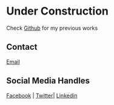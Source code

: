 # Under Construction

Check [Github]('www.https://github.com/bodhish/bodhish.github.io') for my previous works

## Contact

[Email]('mailto:bodhish@gmail.com')

## Social Media Handles

[Facebook](https://www.facebook.com/bodhishkaringattil) | [Twitter]('https://twitter.com/bodhishthomas')| [Linkedin]('https://www.linkedin.com/in/bodhish/')
